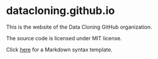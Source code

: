 # datacloning.github.io

This is the website of the Data Cloning GitHub organization.

The source code is licensed under MIT license.

Click [here](http://datacloning.github.io/template.html)
for a Markdown syntax template.
